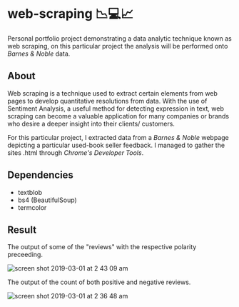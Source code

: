 # web-scraping 📉💻📈
Personal portfolio project demonstrating a data analytic technique known as web scraping, on this particular project the analysis will be performed onto *Barnes & Noble* data.


## About
Web scraping is a technique used to extract certain elements from web pages to develop quantitative resolutions from data. With the use of Sentiment Analysis, a useful method for detecting expression in text, web scraping can become a valuable application for many companies or brands who desire a deeper insight into their clients/ customers.

For this particular project, I extracted data from a *Barnes & Noble* webpage depicting a particular used-book seller feedback. I managed to gather the sites .html through *Chrome's Developer Tools*.


## Dependencies
* textblob
* bs4 (BeautifulSoup)
* termcolor


## Result
The output of some of the "reviews" with the respective polarity preceeding.

![screen shot 2019-03-01 at 2 43 09 am](https://user-images.githubusercontent.com/23439187/53626620-d5084680-3bcb-11e9-89e8-36488b1ba566.png)

The output of the count of both positive and negative reviews.

![screen shot 2019-03-01 at 2 36 48 am](https://user-images.githubusercontent.com/23439187/53626312-ff0d3900-3bca-11e9-99bf-d930d65d4ac7.png)

